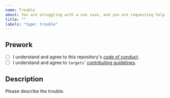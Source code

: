 ```yaml
---
name: Trouble
about: You are struggling with a use case, and you are requesting help.
title: ""
labels: "type: trouble"
---
```


## Prework

* [ ] I understand and agree to this repository's [code of conduct](https://github.com/ropensci-books/targets-design/blob/main/CODE_OF_CONDUCT.md).
* [ ] I understand and agree to `targets`' [contributing guidelines](https://github.com/ropensci-books/targets-design/blob/main/CONTRIBUTING.md).

## Description

Please describe the trouble.


